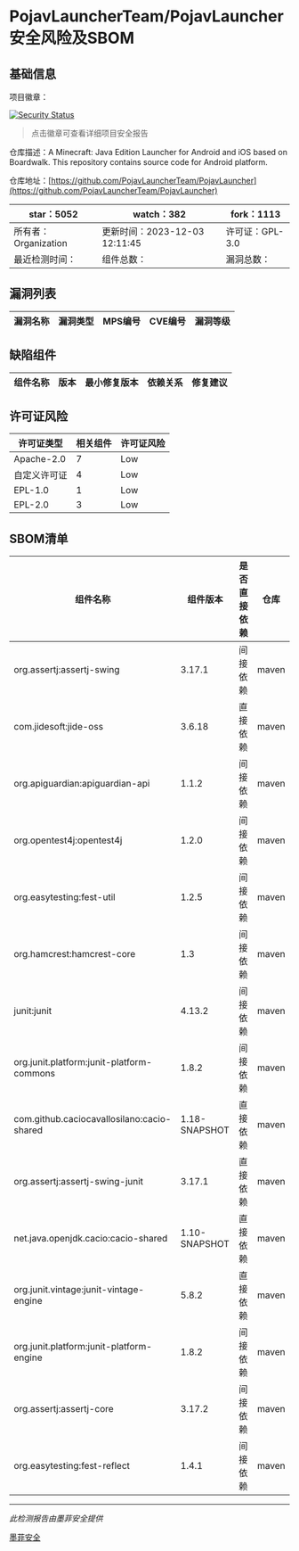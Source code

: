 # PojavLauncherTeam/PojavLauncher安全风险及SBOM

## 基础信息

项目徽章：

[![Security Status](https://www.murphysec.com/platform3/v31/badge/1731375223269183488.svg)](https://www.murphysec.com/console/report/1693323869761069056/1731375223269183488)

> 点击徽章可查看详细项目安全报告

仓库描述：A Minecraft: Java Edition Launcher for Android and iOS based on Boardwalk. This repository contains source code for Android platform.

仓库地址：[https://github.com/PojavLauncherTeam/PojavLauncher](https://github.com/PojavLauncherTeam/PojavLauncher)

| star：5052 | watch：382 | fork：1113 |
| ----------- | -------------- | ------------ |
| 所有者：Organization | 更新时间：2023-12-03 12:11:45 | 许可证：GPL-3.0 |
| 最近检测时间： | 组件总数： | 漏洞总数： |




## 漏洞列表

| 漏洞名称 | 漏洞类型 | MPS编号 | CVE编号 | 漏洞等级 |
| ------- | ------ | ------- | ------ | ----- |





## 缺陷组件

| 组件名称 | 版本 | 最小修复版本 | 依赖关系 | 修复建议 |
| -------- | ---- | ------------ | -------- | -------- |





## 许可证风险

| 许可证类型 | 相关组件 | 许可证风险 |
| ---------- | -------- | ---------- |
|Apache-2.0|7|Low|
|自定义许可证|4|Low|
|EPL-1.0|1|Low|
|EPL-2.0|3|Low|




## SBOM清单

| 组件名称 | 组件版本 | 是否直接依赖 | 仓库 |
| -------- | -------- | ------------ | ---- |
|org.assertj:assertj-swing|3.17.1|间接依赖|maven|
|com.jidesoft:jide-oss|3.6.18|直接依赖|maven|
|org.apiguardian:apiguardian-api|1.1.2|间接依赖|maven|
|org.opentest4j:opentest4j|1.2.0|间接依赖|maven|
|org.easytesting:fest-util|1.2.5|间接依赖|maven|
|org.hamcrest:hamcrest-core|1.3|间接依赖|maven|
|junit:junit|4.13.2|间接依赖|maven|
|org.junit.platform:junit-platform-commons|1.8.2|间接依赖|maven|
|com.github.caciocavallosilano:cacio-shared|1.18-SNAPSHOT|直接依赖|maven|
|org.assertj:assertj-swing-junit|3.17.1|直接依赖|maven|
|net.java.openjdk.cacio:cacio-shared|1.10-SNAPSHOT|直接依赖|maven|
|org.junit.vintage:junit-vintage-engine|5.8.2|直接依赖|maven|
|org.junit.platform:junit-platform-engine|1.8.2|间接依赖|maven|
|org.assertj:assertj-core|3.17.2|间接依赖|maven|
|org.easytesting:fest-reflect|1.4.1|间接依赖|maven|


------

*此检测报告由墨菲安全提供*

[墨菲安全](www.murphysec.com)